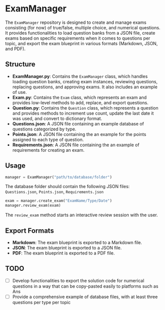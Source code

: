 # ExamManager

The `ExamManager` repository is designed to create and manage exams consisting (for now) of true/false, multiple choice, and numerical questions. 
It provides functionalities to load question banks from a JSON file, create exams based on specific requirements when it comes to questions per topic, and export the exam blueprint in various formats (Markdown, JSON, and PDF).

## Structure

- **ExamManager.py**: Contains the `ExamManager` class, which handles loading question banks, creating exam instances, reviewing questions, replacing questions, and approving exams. It also includes an example of use.
- **Exam.py**: Contains the `Exam` class, which represents an exam and provides low-level methods to add, replace, and export questions.
- **Question.py**: Contains the `Question` class, which represents a question and provides methods to increment use count, update the last date it was used, and convert to dictionary format.
- **Questions.json**: A JSON file containing an example database of questions categorized by type.
- **Points.json**: A JSON file containing the an example for the points assigned to each type of question.
- **Requirements.json**: A JSON file containing the an example of requirements for creating an exam.

## Usage
  
```python
manager = ExamManager("path/to/database/folder")
```
The database folder should contain the following JSON files: `Questions.json`, `Points.json`, `Requirements.json`

```python
exam = manager.create_exam("ExamName/Type/Date")
manager.review_exam(exam)
```
The `review_exam` method starts an interactive review session with the user.

## Export Formats

- **Markdown**: The exam blueprint is exported to a Markdown file.
- **JSON**: The exam blueprint is exported to a JSON file.
- **PDF**: The exam blueprint is exported to a PDF file.

## TODO

- [ ] Develop functionalities to export the solution code for numerical questions in a way that can be copy-pasted easily to platforms such as Ans
- [ ] Provide a comprehensive example of database files, with at least three questions per type per topic
